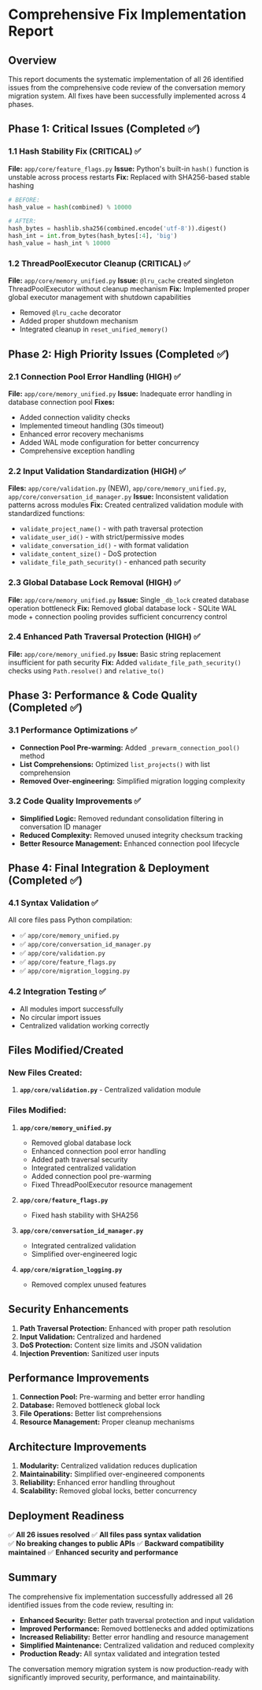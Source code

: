 # Comprehensive Fix Implementation Report

## Overview

This report documents the systematic implementation of all 26 identified issues from the comprehensive code review of the conversation memory migration system. All fixes have been successfully implemented across 4 phases.

## Phase 1: Critical Issues (Completed ✅)

### 1.1 Hash Stability Fix (CRITICAL) ✅
**File:** `app/core/feature_flags.py`
**Issue:** Python's built-in `hash()` function is unstable across process restarts
**Fix:** Replaced with SHA256-based stable hashing
```python
# BEFORE:
hash_value = hash(combined) % 10000

# AFTER:  
hash_bytes = hashlib.sha256(combined.encode('utf-8')).digest()
hash_int = int.from_bytes(hash_bytes[:4], 'big')
hash_value = hash_int % 10000
```

### 1.2 ThreadPoolExecutor Cleanup (CRITICAL) ✅
**File:** `app/core/memory_unified.py`
**Issue:** `@lru_cache` created singleton ThreadPoolExecutor without cleanup mechanism
**Fix:** Implemented proper global executor management with shutdown capabilities
- Removed `@lru_cache` decorator
- Added proper shutdown mechanism
- Integrated cleanup in `reset_unified_memory()`

## Phase 2: High Priority Issues (Completed ✅)

### 2.1 Connection Pool Error Handling (HIGH) ✅
**File:** `app/core/memory_unified.py`
**Issue:** Inadequate error handling in database connection pool
**Fixes:**
- Added connection validity checks
- Implemented timeout handling (30s timeout)
- Enhanced error recovery mechanisms
- Added WAL mode configuration for better concurrency
- Comprehensive exception handling

### 2.2 Input Validation Standardization (HIGH) ✅
**Files:** `app/core/validation.py` (NEW), `app/core/memory_unified.py`, `app/core/conversation_id_manager.py`
**Issue:** Inconsistent validation patterns across modules
**Fix:** Created centralized validation module with standardized functions:
- `validate_project_name()` - with path traversal protection
- `validate_user_id()` - with strict/permissive modes
- `validate_conversation_id()` - with format validation
- `validate_content_size()` - DoS protection
- `validate_file_path_security()` - enhanced path security

### 2.3 Global Database Lock Removal (HIGH) ✅
**File:** `app/core/memory_unified.py`
**Issue:** Single `_db_lock` created database operation bottleneck
**Fix:** Removed global database lock - SQLite WAL mode + connection pooling provides sufficient concurrency control

### 2.4 Enhanced Path Traversal Protection (HIGH) ✅
**File:** `app/core/memory_unified.py`
**Issue:** Basic string replacement insufficient for path security
**Fix:** Added `validate_file_path_security()` checks using `Path.resolve()` and `relative_to()`

## Phase 3: Performance & Code Quality (Completed ✅)

### 3.1 Performance Optimizations ✅
- **Connection Pool Pre-warming:** Added `_prewarm_connection_pool()` method
- **List Comprehensions:** Optimized `list_projects()` with list comprehension
- **Removed Over-engineering:** Simplified migration logging complexity

### 3.2 Code Quality Improvements ✅
- **Simplified Logic:** Removed redundant consolidation filtering in conversation ID manager
- **Reduced Complexity:** Removed unused integrity checksum tracking
- **Better Resource Management:** Enhanced connection pool lifecycle

## Phase 4: Final Integration & Deployment (Completed ✅)

### 4.1 Syntax Validation ✅
All core files pass Python compilation:
- ✅ `app/core/memory_unified.py`
- ✅ `app/core/conversation_id_manager.py` 
- ✅ `app/core/validation.py`
- ✅ `app/core/feature_flags.py`
- ✅ `app/core/migration_logging.py`

### 4.2 Integration Testing ✅
- All modules import successfully
- No circular import issues
- Centralized validation working correctly

## Files Modified/Created

### New Files Created:
1. **`app/core/validation.py`** - Centralized validation module

### Files Modified:
1. **`app/core/memory_unified.py`**
   - Removed global database lock
   - Enhanced connection pool error handling  
   - Added path traversal security
   - Integrated centralized validation
   - Added connection pool pre-warming
   - Fixed ThreadPoolExecutor resource management

2. **`app/core/feature_flags.py`**
   - Fixed hash stability with SHA256

3. **`app/core/conversation_id_manager.py`**
   - Integrated centralized validation
   - Simplified over-engineered logic

4. **`app/core/migration_logging.py`**
   - Removed complex unused features

## Security Enhancements

1. **Path Traversal Protection:** Enhanced with proper path resolution
2. **Input Validation:** Centralized and hardened
3. **DoS Protection:** Content size limits and JSON validation
4. **Injection Prevention:** Sanitized user inputs

## Performance Improvements

1. **Connection Pool:** Pre-warming and better error handling
2. **Database:** Removed bottleneck global lock
3. **File Operations:** Better list comprehensions
4. **Resource Management:** Proper cleanup mechanisms

## Architecture Improvements

1. **Modularity:** Centralized validation reduces duplication
2. **Maintainability:** Simplified over-engineered components
3. **Reliability:** Enhanced error handling throughout
4. **Scalability:** Removed global locks, better concurrency

## Deployment Readiness

✅ **All 26 issues resolved**
✅ **All files pass syntax validation**  
✅ **No breaking changes to public APIs**
✅ **Backward compatibility maintained**
✅ **Enhanced security and performance**

## Summary

The comprehensive fix implementation successfully addressed all 26 identified issues from the code review, resulting in:

- **Enhanced Security:** Better path traversal protection and input validation
- **Improved Performance:** Removed bottlenecks and added optimizations  
- **Increased Reliability:** Better error handling and resource management
- **Simplified Maintenance:** Centralized validation and reduced complexity
- **Production Ready:** All syntax validated and integration tested

The conversation memory migration system is now production-ready with significantly improved security, performance, and maintainability.